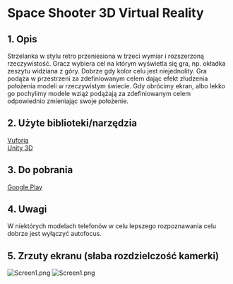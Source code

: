 # Space Shooter 3D Virtual Reality

## 1. Opis
Strzelanka w stylu retro przeniesiona w trzeci wymiar i rozszerzoną rzeczywistość. Gracz wybiera cel na którym wyświetla się gra, np. okładka zeszytu widziana z góry. Dobrze gdy kolor celu jest niejednolity. Gra podąża w przestrzeni za zdefiniowanym celem dając efekt złudzenia położenia modeli w rzeczywistym świecie. Gdy obrócimy ekran, albo lekko go pochylimy modele wziąż podążają za zdefiniowanym celem odpowiednio zmieniając swoje położenie.


## 2. Użyte biblioteki/narzędzia
[Vuforia](http://www.vuforia.com/)  
[Unity 3D](http://unity3d.com/)

## 3. Do pobrania
[Google Play](https://play.google.com/store/apps/details?id=pl.edu.uksw.spaceshooter3d)

## 4. Uwagi
W niektórych modelach telefonów w celu lepszego rozpoznawania celu dobrze jest wyłączyć autofocus.

## 5. Zrzuty ekranu (słaba rozdzielczość kamerki)
![Screen1.png](https://lh3.googleusercontent.com/bp9oByFqdx_qtv6XhqNW6Kn0cIYRZ1oWatoG_rcyO139FIL8S6udEjrHZLpqd54TAw=h900)
![Screen1.png](https://lh3.googleusercontent.com/_a4C6Go14nNnOBtVxYfFIWqlbyPUYdtGAe6UztOe9r6bVJsNIhpHYhyttOtK3DpieA=h900)

